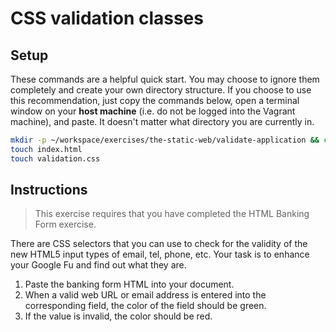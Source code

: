 # CSS validation classes

## Setup

These commands are a helpful quick start. You may choose to ignore them completely and create your own directory structure. If you choose to use this recommendation, just copy the commands below, open a terminal window on your **host machine** (i.e. do not be logged into the Vagrant machine), and paste. It doesn't matter what directory you are currently in.

```bash
mkdir -p ~/workspace/exercises/the-static-web/validate-application && cd $_
touch index.html
touch validation.css
```

## Instructions

> This exercise requires that you have completed the HTML Banking Form exercise.

There are CSS selectors that you can use to check for the validity of the new HTML5 input types of email, tel, phone, etc. Your task is to enhance your Google Fu and find out what they are.

1. Paste the banking form HTML into your document.
1. When a valid web URL or email address is entered into the corresponding field, the color of the field should be green.
1. If the value is invalid, the color should be red.
